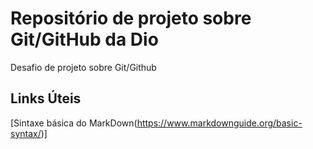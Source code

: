 # Repositório de projeto sobre Git/GitHub da Dio
Desafio de projeto sobre Git/Github

## Links Úteis
[Sintaxe básica do MarkDown(https://www.markdownguide.org/basic-syntax/)]
